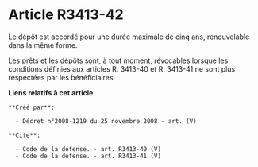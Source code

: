 # Article R3413-42

Le dépôt est accordé pour une durée maximale de cinq ans, renouvelable dans la même forme. 

Les prêts et les dépôts sont, à tout moment, révocables lorsque les conditions définies aux articles R. 3413-40 et R. 3413-41
ne sont plus respectées par les bénéficiaires.

**Liens relatifs à cet article**

	**Créé par**:

	  - Décret n°2008-1219 du 25 novembre 2008 - art. (V)

	**Cite**:

	  - Code de la défense. - art. R3413-40 (V)
	  - Code de la défense. - art. R3413-41 (V)
